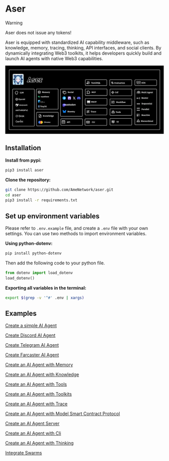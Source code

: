 # Aser

> [!Warning]  
> Aser does not issue any tokens!

Aser is equipped with standardized AI capability middleware, such as knowledge, memory, tracing, thinking, API interfaces, and social clients. By dynamically integrating Web3 toolkits, it helps developers quickly build and launch AI agents with native Web3 capabilities.

![](./examples/images/architecture.png)

## Installation

**Install from pypi:**

```bash
pip3 install aser
```

**Clone the repository:**

```bash
git clone https://github.com/AmeNetwork/aser.git
cd aser
pip3 install -r requirements.txt
```

## Set up environment variables

Please refer to `.env.example` file, and create a `.env` file with your own settings. You can use two methods to import environment variables.

**Using python-dotenv:**

```bash
pip install python-dotenv
```

Then add the following code to your python file.

```python
from dotenv import load_dotenv
load_dotenv()
```

**Exporting all variables in the terminal:**

```bash
export $(grep -v '^#' .env | xargs)
```

## Examples

[Create a simple AI Agent](./examples/agent.py)

[Create Discord AI Agent](./examples/agent_discord.py)

[Create Telegram AI Agent](./examples/agent_telegram.py)

[Create Farcaster AI Agent](./examples/agent_farcaster.py)

[Create an AI Agent with Memory](./examples/agent_memory.py)

[Create an AI Agent with Knowledge](./examples/agent_knowledge.py)

[Create an AI Agent with Tools](./examples/agent_tools.py)  

[Create an AI Agent with Toolkits](./examples/agent_toolkits.py)

[Create an AI Agent with Trace](./examples/agent_trace.py)

[Create an AI Agent with Model Smart Contract Protocol](./examples/agent_mscp.py)

[Create an AI Agent Server](./examples/agent_server.py)

[Create an AI Agent with Cli](./examples/agent_cli.py)

[Create an AI Agent with Thinking](./examples/agent_thinking.py)

[Integrate Swarms](./examples/aser_swarms.py)

